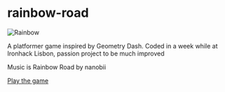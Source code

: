 # rainbow-road

![Rainbow](https://media.giphy.com/media/VgBfyhbAmCbkIKKVzc/giphy.gif)

A platformer game inspired by Geometry Dash. Coded in a week while at Ironhack Lisbon, passion project to be much improved

Music is Rainbow Road by nanobii

[Play the game](http://rainbow-road.netlify.app/)
